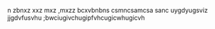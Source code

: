 n zbnxz
 xxz mxz  ,mxzz
bcxvbnbns
csmncsamcsa
sanc
uygdyugsviz
jjgdvfusvhu
;bwciugivchugipfvhcugicwhugicvh
